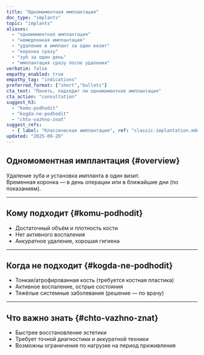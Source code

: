 ```yaml
---
title: "Одномоментная имплантация"
doc_type: "implants"
topic: "implants"
aliases:
  - "одномоментная имплантация"
  - "немедленная имплантация"
  - "удаление и имплант за один визит"
  - "коронка сразу"
  - "зуб за один день"
  - "имплантация сразу после удаления"
verbatim: false
empathy_enabled: true
empathy_tag: "indications"
preferred_format: ["short","bullets"]
cta_text: "Понять, подходит ли одномоментная имплантация"
cta_action: "consultation"
suggest_h3:
  - "komu-podhodit"
  - "kogda-ne-podhodit"
  - "chto-vazhno-znat"
suggest_refs:
  - { label: "Классическая имплантация", ref: "classic-implantation.md#overview" }
updated: "2025-09-20"
---
```


## Одномоментная имплантация {#overview}
Удаление зуба и установка импланта в один визит.  
Временная коронка — в день операции или в ближайшие дни (по показаниям).

---

## Кому подходит {#komu-podhodit}
<!-- aliases: ["кому подходит одномоментная имплантация","показания одномоментная имплантация"] -->
- Достаточный объём и плотность кости  
- Нет активного воспаления  
- Аккуратное удаление, хорошая гигиена  

---

## Когда не подходит {#kogda-ne-podhodit}
<!-- aliases: ["ограничения одномоментная имплантация","когда нельзя одномоментная имплантация"] -->
- Тонкая/атрофированная кость (требуется костная пластика)  
- Активное воспаление, острые состояния  
- Тяжёлые системные заболевания (решение — по врачу)  

---

## Что важно знать {#chto-vazhno-znat}
<!-- aliases: ["важно знать про одномоментную имплантацию","особенности одномоментной имплантации"] -->
- Быстрее восстановление эстетики  
- Требует точной диагностики и аккуратной техники  
- Возможны ограничения по нагрузке на период приживления  

